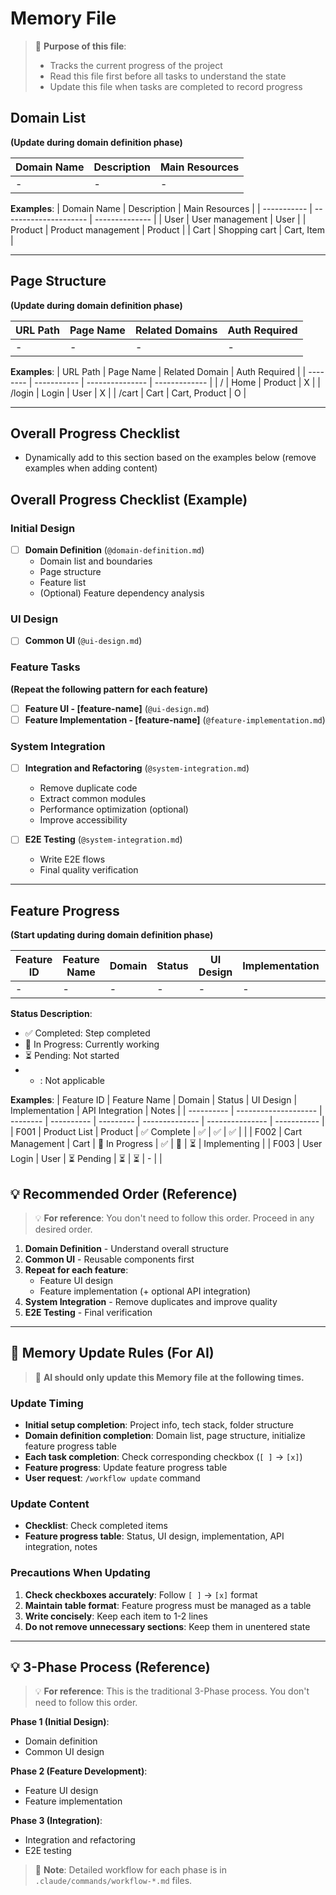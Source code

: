 # Memory File

> 📌 **Purpose of this file**:
>
> - Tracks the current progress of the project
> - Read this file first before all tasks to understand the state
> - Update this file when tasks are completed to record progress

## Domain List

**(Update during domain definition phase)**

| Domain Name | Description | Main Resources |
| ----------- | ----------- | -------------- |
| -           | -           | -              |

**Examples**:
| Domain Name | Description | Main Resources |
| ----------- | --------------------- | -------------- |
| User | User management | User |
| Product | Product management | Product |
| Cart | Shopping cart | Cart, Item |

---

## Page Structure

**(Update during domain definition phase)**

| URL Path | Page Name | Related Domains | Auth Required |
| -------- | --------- | --------------- | ------------- |
| -        | -         | -               | -             |

**Examples**:
| URL Path | Page Name | Related Domain | Auth Required |
| -------- | ----------- | --------------- | ------------- |
| / | Home | Product | X |
| /login | Login | User | X |
| /cart | Cart | Cart, Product | O |

---

## Overall Progress Checklist

- Dynamically add to this section based on the examples below (remove examples when adding content)

## Overall Progress Checklist (Example)

### Initial Design

- [ ] **Domain Definition** (`@domain-definition.md`)
  - Domain list and boundaries
  - Page structure
  - Feature list
  - (Optional) Feature dependency analysis

### UI Design

- [ ] **Common UI** (`@ui-design.md`)

### Feature Tasks

**(Repeat the following pattern for each feature)**

- [ ] **Feature UI - [feature-name]** (`@ui-design.md`)
- [ ] **Feature Implementation - [feature-name]** (`@feature-implementation.md`)

### System Integration

- [ ] **Integration and Refactoring** (`@system-integration.md`)

  - Remove duplicate code
  - Extract common modules
  - Performance optimization (optional)
  - Improve accessibility

- [ ] **E2E Testing** (`@system-integration.md`)
  - Write E2E flows
  - Final quality verification

---

## Feature Progress

**(Start updating during domain definition phase)**

| Feature ID | Feature Name | Domain | Status | UI Design | Implementation | API Integration | Notes |
| ---------- | ------------ | ------ | ------ | --------- | -------------- | --------------- | ----- |
| -          | -            | -      | -      | -         | -              | -               | -     |

**Status Description**:

- ✅ Completed: Step completed
- 🔄 In Progress: Currently working
- ⏳ Pending: Not started
- - : Not applicable

**Examples**:
| Feature ID | Feature Name | Domain | Status | UI Design | Implementation | API Integration | Notes |
| ---------- | -------------------- | -------- | ---------- | --------- | -------------- | --------------- | ----------- |
| F001 | Product List | Product | ✅ Complete | ✅ | ✅ | ✅ | |
| F002 | Cart Management | Cart | 🔄 In Progress | ✅ | 🔄 | ⏳ | Implementing |
| F003 | User Login | User | ⏳ Pending | ⏳ | ⏳ | - | |

## 💡 Recommended Order (Reference)

> 💡 **For reference**: You don't need to follow this order. Proceed in any desired order.

1. **Domain Definition** - Understand overall structure
2. **Common UI** - Reusable components first
3. **Repeat for each feature**:
   - Feature UI design
   - Feature implementation (+ optional API integration)
4. **System Integration** - Remove duplicates and improve quality
5. **E2E Testing** - Final verification

---

## 🤖 Memory Update Rules (For AI)

> 📌 **AI should only update this Memory file at the following times.**

### Update Timing

- **Initial setup completion**: Project info, tech stack, folder structure
- **Domain definition completion**: Domain list, page structure, initialize feature progress table
- **Each task completion**: Check corresponding checkbox (`[ ]` → `[x]`)
- **Feature progress**: Update feature progress table
- **User request**: `/workflow update` command

### Update Content

- **Checklist**: Check completed items
- **Feature progress table**: Status, UI design, implementation, API integration, notes

### Precautions When Updating

1. **Check checkboxes accurately**: Follow `[ ]` → `[x]` format
2. **Maintain table format**: Feature progress must be managed as a table
3. **Write concisely**: Keep each item to 1-2 lines
4. **Do not remove unnecessary sections**: Keep them in unentered state

---

## 💡 3-Phase Process (Reference)

> 💡 **For reference**: This is the traditional 3-Phase process. You don't need to follow this order.

**Phase 1 (Initial Design)**:

- Domain definition
- Common UI design

**Phase 2 (Feature Development)**:

- Feature UI design
- Feature implementation

**Phase 3 (Integration)**:

- Integration and refactoring
- E2E testing

> 📝 **Note**: Detailed workflow for each phase is in `.claude/commands/workflow-*.md` files.
